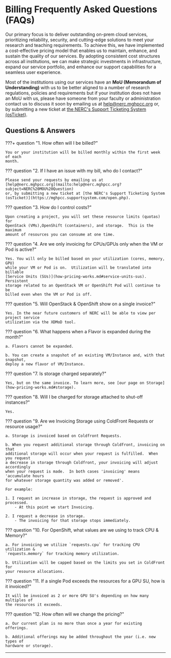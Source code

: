 # Billing Frequently Asked Questions (FAQs)

Our primary focus is to deliver outstanding on-prem cloud services, prioritizing
reliability, security, and cutting-edge solutions to meet your research and teaching
requirements. To achieve this, we have implemented a cost-effective pricing model
that enables us to maintain, enhance, and sustain the quality of our services. By
adopting consistent cost structures across all institutions, we can make strategic
investments in infrastructure, expand our service portfolio, and enhance our
support capabilities for a seamless user experience.

Most of the institutions using our services have an **MoU (Memorandum of Understanding)**
with us to be better aligned to a number of research regulations, policies and
requirements but if your institution does not have an MoU with us, please have
someone from your faculty or administration contact us to discuss it soon by emailing
us at [help@nerc.mghpcc.org](mailto:help@nerc.mghpcc.org?subject=NERC%20MOU%20Question)
or, by submitting a new ticket at [the NERC's Support Ticketing System (osTicket)](https://mghpcc.supportsystem.com/open.php).

## Questions & Answers

???+ question "1. How often will I be billed?"

    You or your institution will be billed monthly within the first week of each
    month.

??? question "2. If I have an issue with my bill, who do I contact?"

    Please send your requests by emailing us at
    [help@nerc.mghpcc.org](mailto:help@nerc.mghpcc.org?subject=NERC%20MOU%20Question)
    or, by submitting a new ticket at [the NERC's Support Ticketing System (osTicket)](https://mghpcc.supportsystem.com/open.php).

??? question "3. How do I control costs?"

    Upon creating a project, you will set these resource limits (quotas) for
    OpenStack (VMs),OpenShift (containers), and storage.  This is the maximum
    amount of resources you can consume at one time.

??? question "4. Are we only invoicing for CPUs/GPUs only when the VM or Pod is active?"

    Yes. You will only be billed based on your utilization (cores, memory, GPU)
    while your VM or Pod is on.  Utilization will be translated into billable
    [Service Units (SUs)](how-pricing-works.md#service-units-sus).  Persistent
    storage related to an OpenStack VM or OpenShift Pod will continue to be
    billed even when the VM or Pod is off.

??? question "5.  Will OpenStack & OpenShift show on a single invoice?"

    Yes. In the near future customers of NERC will be able to view per project service
    utilization via the XDMoD tool.

??? question "6. What happens when a Flavor is expanded during the month?"

    a. Flavors cannot be expanded.

    b. You can create a snapshot of an existing VM/Instance and, with that snapshot,
    deploy a new flavor of VM/Instance.

??? question "7. Is storage charged separately?"

    Yes, but on the same invoice. To learn more, see [our page on Storage](how-pricing-works.md#storage).

??? question "8. Will I be charged for storage attached to shut-off instances?"

    Yes.

??? question "9. Are we Invoicing Storage using ColdFront Requests or resource usage?"

    a. Storage is invoiced based on Coldfront Requests.

    b. When you request additional storage through Coldfront, invoicing on that
    additional storage will occur when your request is fulfilled.  When you request
    a decrease in storage through Coldfront, your invoicing will adjust accordingly
    when your request is made.  In both cases 'invoicing' means 'accumulate hours
    for whatever storage quantity was added or removed'.

    For example:

    1. I request an increase in storage, the request is approved and processed.
        - At this point we start Invoicing.

    2. I request a decrease in storage.
        - The invoicing for that storage stops immediately.

??? question "10. For OpenShift, what values are we using to track CPU & Memory?"

    a. For invoicing we utilize `requests.cpu` for tracking CPU utilization &
    `requests.memory` for tracking memory utilization.

    b. Utilization will be capped based on the limits you set in ColdFront for
    your resource allocations.

??? question "11. If a single Pod exceeds the resources for a GPU SU, how is it invoiced?"

    It will be invoiced as 2 or more GPU SU's depending on how many multiples of
    the resources it exceeds.

??? question "12. How often will we change the pricing?"

    a. Our current plan is no more than once a year for existing offerings.

    b. Additional offerings may be added throughout the year (i.e. new types of
    hardware or storage).

---
